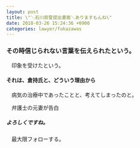 ```yaml
---
layout: post
title: \"＼石川県警提出書面＼ありますもんね\"
date: 2018-03-26 15:24:36 +0900
categories: lawyer/fukazawas
---
```


### その時信じられない言葉を伝えられたという。 ###

　印象を受けたという。

#### それは、倉持氏と、どういう理由から ####

　病気の治療中であったことと、考えてしまったのと。

　弁護士の元妻が告白

##### よろしくですね。 #####

　最大限フォローする。
